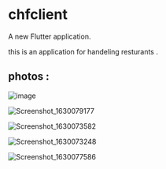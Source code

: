 # chfclient

A new Flutter application.

this is an application for handeling resturants .

## photos : 

![image](https://user-images.githubusercontent.com/80320242/131162572-a877c1a4-7c3b-4d79-90cd-9282ed64438d.png)

![Screenshot_1630079177](https://user-images.githubusercontent.com/80320242/131160789-fc8f986b-db50-48f9-b603-199d36af52b1.png)

![Screenshot_1630073582](https://user-images.githubusercontent.com/80320242/131160819-e36d5918-7b91-41ac-874a-a6824592245f.png)

![Screenshot_1630073248](https://user-images.githubusercontent.com/80320242/131160832-ab1cef97-65dd-4fd2-8bc6-aeb63f5c094d.png)

![Screenshot_1630077586](https://user-images.githubusercontent.com/80320242/131160838-5b0b13ac-855f-42ac-ab92-4e3aa9c62d72.png)

